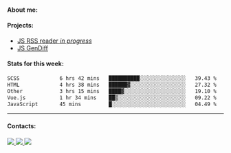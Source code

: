 #### About me:

#### Projects:
- [JS RSS reader *in progress*](https://github.com/GKoil/frontend-project-lvl3)
- [JS GenDiff](https://github.com/GKoil/GenDiff)

#### Stats for this week:
<!--START_SECTION:waka-->

```txt
SCSS             6 hrs 42 mins   ██████████░░░░░░░░░░░░░░░   39.43 %
HTML             4 hrs 38 mins   ██████▓░░░░░░░░░░░░░░░░░░   27.32 %
Other            3 hrs 15 mins   ████▓░░░░░░░░░░░░░░░░░░░░   19.10 %
Vue.js           1 hr 34 mins    ██▒░░░░░░░░░░░░░░░░░░░░░░   09.22 %
JavaScript       45 mins         █░░░░░░░░░░░░░░░░░░░░░░░░   04.49 %
```

<!--END_SECTION:waka-->
---
#### Contacts:

<a target='_blank' title='LinkedIn' href="https://www.linkedin.com/in/gkoil/">
  <img src="https://img.shields.io/badge/LinkedIn-0077B5?style=for-the-badge&logo=linkedin&logoColor=white" />
</a>
<a target='_blank' title='Telegram' href="https://t.me/gkoil">
  <img src="https://img.shields.io/badge/Telegram-2CA5E0?style=for-the-badge&logo=telegram&logoColor=white" />
</a>
<a target='_blank' title='Gmail' href="mailto: gk.grigorev@gmail.com">
  <img src="https://img.shields.io/badge/Gmail-D14836?style=for-the-badge&logo=gmail&logoColor=white" />
</a>


